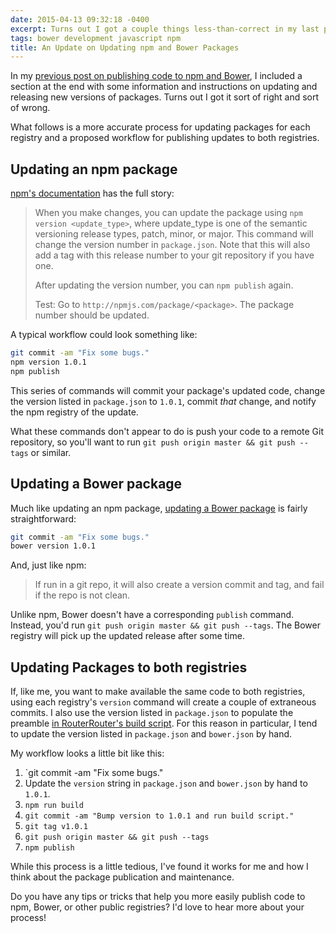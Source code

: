 ```yaml
---
date: 2015-04-13 09:32:18 -0400
excerpt: Turns out I got a couple things less-than-correct in my last post on npm and Bower. This post is a more accurate process for updating packages for each registry.
tags: bower development javascript npm
title: An Update on Updating npm and Bower Packages
---
```


In my [previous post on publishing code to npm and Bower](/posts/publishing-packages-to-npm-and-bower), I included a section at the end with some information and instructions on updating and releasing new versions of packages. Turns out I got it sort of right and sort of wrong.

What follows is a more accurate process for updating packages for each registry and a proposed workflow for publishing updates to both registries.

## Updating an npm package

[npm's documentation](https://docs.npmjs.com/getting-started/publishing-npm-packages#updating-the-package) has the full story:

> When you make changes, you can update the package using `npm version <update_type>`, where update_type is one of the semantic versioning release types, patch, minor, or major. This command will change the version number in `package.json`. Note that this will also add a tag with this release number to your git repository if you have one.
>
> After updating the version number, you can `npm publish` again.
>
> Test: Go to `http://npmjs.com/package/<package>`. The package number should be updated.

A typical workflow could look something like:

```sh
git commit -am "Fix some bugs."
npm version 1.0.1
npm publish
```

This series of commands will commit your package's updated code, change the version listed in `package.json` to `1.0.1`, commit _that_ change, and notify the npm registry of the update.

What these commands don't appear to do is push your code to a remote Git repository, so you'll want to run `git push origin master && git push --tags` or similar.

## Updating a Bower package

Much like updating an npm package, [updating a Bower package](http://bower.io/docs/api/#version) is fairly straightforward:

```sh
git commit -am "Fix some bugs."
bower version 1.0.1
```

And, just like npm:

> If run in a git repo, it will also create a version commit and tag, and fail if the repo is not clean.

Unlike npm, Bower doesn't have a corresponding `publish` command. Instead, you'd run `git push origin master && git push --tags`. The Bower registry will pick up the updated release after some time.

## Updating Packages to both registries

If, like me, you want to make available the same code to both registries, using each registry's `version` command will create a couple of extraneous commits. I also use the version listed in `package.json` to populate the preamble [in RouterRouter's build script](https://github.com/jgarber623/RouterRouter/blob/master/scripts/build.js). For this reason in particular, I tend to update the version listed in `package.json` and `bower.json` by hand.

My workflow looks a little bit like this:

1. `git commit -am "Fix some bugs."
1. Update the `version` string in `package.json` and `bower.json` by hand to `1.0.1`.
1. `npm run build`
1. `git commit -am "Bump version to 1.0.1 and run build script."`
1. `git tag v1.0.1`
1. `git push origin master && git push --tags`
1. `npm publish`

While this process is a little tedious, I've found it works for me and how I think about the package publication and maintenance.

Do you have any tips or tricks that help you more easily publish code to npm, Bower, or other public registries? I'd love to hear more about your process!